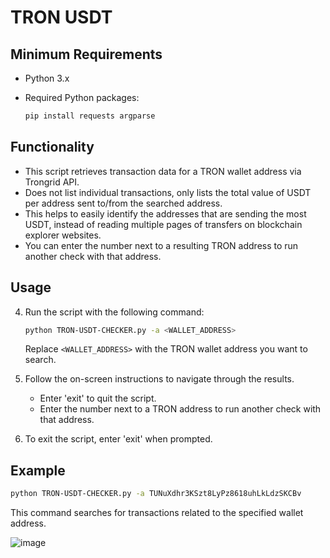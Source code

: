 # TRON USDT 

## Minimum Requirements
- Python 3.x
- Required Python packages:

  ```bash
  pip install requests argparse
  ```

## Functionality

- This script retrieves transaction data for a TRON wallet address via Trongrid API.
- Does not list individual transactions, only lists the total value of USDT per address sent to/from the searched address.
- This helps to easily identify the addresses that are sending the most USDT, instead of reading multiple pages of transfers on blockchain explorer websites.
- You can enter the number next to a resulting TRON address to run another check with that address.

## Usage

4. Run the script with the following command:
   ```bash
   python TRON-USDT-CHECKER.py -a <WALLET_ADDRESS>
   ```

   Replace `<WALLET_ADDRESS>` with the TRON wallet address you want to search.

5. Follow the on-screen instructions to navigate through the results.
   - Enter 'exit' to quit the script.
   - Enter the number next to a TRON address to run another check with that address.

6. To exit the script, enter 'exit' when prompted.

## Example
   ```bash
   python TRON-USDT-CHECKER.py -a TUNuXdhr3KSzt8LyPz8618uhLkLdzSKCBv
   ```

   This command searches for transactions related to the specified wallet address.

![image](https://github.com/maccheroncelli/TRON-USDT-CHECKER/assets/154501937/4a4c0cc5-f514-4733-a18c-3d019d4a5dad)

